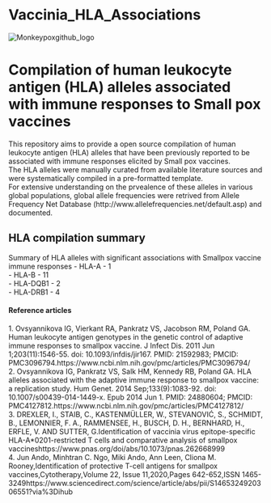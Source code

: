 # Vaccinia_HLA_Associations
![Monkeypoxgithub_logo](https://user-images.githubusercontent.com/63647211/182582550-b1a1a04c-54c3-4c69-acc7-3002c966c769.jpg)
<h1> Compilation of human leukocyte antigen (HLA) alleles associated with immune responses to Small pox vaccines </h1>
This repository aims to provide a open source compilation of human leukocyte antigen (HLA) alleles that have been previously reported to be associated with immune responses elicited by Small pox vaccines. <br/>
The HLA alleles were manually curated from available literature sources and were systematically compiled in a pre-formatted template. <br/>
For extensive understanding on the prvealence of these alleles in various global populations, global allele frequencies were retrived from Allele Frequency Net Database (http://www.allelefrequencies.net/default.asp) and documented.

<h2> HLA compilation summary </h2>
Summary of HLA alleles with significant associations with Smallpox vaccine immune responses 
- HLA-A - 1 <br/>
- HLA-B - 11 <br/>
- HLA-DQB1 - 2 <br/>
- HLA-DRB1 - 4 <br/>

<h4> Reference articles </h4> 
1. Ovsyannikova IG, Vierkant RA, Pankratz VS, Jacobson RM, Poland GA. Human leukocyte antigen genotypes in the genetic control of adaptive immune responses to smallpox vaccine. J Infect Dis. 2011 Jun 1;203(11):1546-55. doi: 10.1093/infdis/jir167. PMID: 21592983; PMCID: PMC3096794.https://www.ncbi.nlm.nih.gov/pmc/articles/PMC3096794/ <br/>
2. Ovsyannikova IG, Pankratz VS, Salk HM, Kennedy RB, Poland GA. HLA alleles associated with the adaptive immune response to smallpox vaccine: a replication study. Hum Genet. 2014 Sep;133(9):1083-92. doi: 10.1007/s00439-014-1449-x. Epub 2014 Jun 1. PMID: 24880604; PMCID: PMC4127812.https://www.ncbi.nlm.nih.gov/pmc/articles/PMC4127812/ <br/>
3. DREXLER, I., STAIB, C., KASTENMÜLLER, W., STEVANOVIĆ, S., SCHMIDT, B., LEMONNIER, F. A., RAMMENSEE, H., BUSCH, D. H., BERNHARD, H., ERFLE, V. AND SUTTER, G.Identification of vaccinia virus epitope-specific HLA-A*0201-restricted T cells and comparative analysis of smallpox vaccineshttps://www.pnas.org/doi/abs/10.1073/pnas.262668999 <br/>
4. Jun Ando, Minhtran C. Ngo, Miki Ando, Ann Leen, Cliona M. Rooney,Identification of protective T-cell antigens for smallpox vaccines,Cytotherapy,Volume 22, Issue 11,2020,Pages 642-652,ISSN 1465-3249https://www.sciencedirect.com/science/article/abs/pii/S1465324920306551?via%3Dihub <br/>
